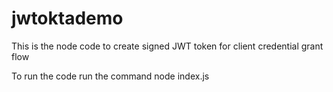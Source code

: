 # jwtoktademo
This is the node code to create signed JWT token for client credential grant flow

To run the code run the command node index.js
